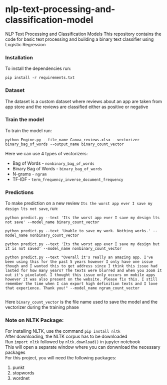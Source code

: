 # nlp-text-processing-and-classification-model
 NLP Text Processing and Classification Models
 This repository contains the code for basic text processing and building a binary text classifier using Logistic Regression

### Installation
To install the dependencies run:
```buildoutcfg
pip install -r requirements.txt
```

### Dataset
The dataset is a custom dataset where reviews about an app are taken from app store and the reviews are classified either as positive or negative

### Train the model
To train the model run:
```buildoutcfg
python Engine.py --file_name Canva_reviews.xlsx --vectorizer binary_bag_of_words --output_name binary_count_vector

```
Here we can use 4 types of vectorizers:
* Bag of Words - `nonbinary_bag_of_words`
* Binary Bag of Words - `binary_bag_of_words`
* N-grams - `ngram`
* TF-IDF - `term_frequency_inverse_document_frequency`

### Predictions
To make prediction on a new review `Its the worst app ever I save my design lts not save`,  run:
```buildoutcfg
python predict.py --text 'Its the worst app ever I save my design lts not save' --model_name binary_count_vector

python predict.py --text 'Unable to save my work. Nothing works.' --model_name nonbinary_count_vector

python predict.py --text 'Its the worst app ever I save my design but it is not saved' --model_name nonbinary_count_vector

python predict.py --text "Overall it's really an amazing app. I've been using this for the past 5 years however I only have one issue though and I wanted this to get address since I think this issue had lasted for how many years? The texts were blurred and when you zoom it out it's pixelated. I thought this issue only occurs on mobile apps however it was also present on the website. Please fix this. I still remember the time when I can export high definition texts and I love that experience. Thank you!" --model_name ngram_count_vector


```
Here `binary_count_vector` is the file name used to save the model and the vectorizer during the training phase

### Note on NLTK Package:
For installing NLTK, use the command `pip install nltk` <br />
After downloading, the NLTK corpus has to be downloaded <br />
Run `import nltk` followed by `nltk.download()` in jupyter notebook <br />
This will open a separate window where you can donwnload the necessary packages <br />
For this project, you will need the following packages:<br />
<ol>
<li>punkt</li>
<li>stopwords</li>
<li>wordnet</li>
</ol>